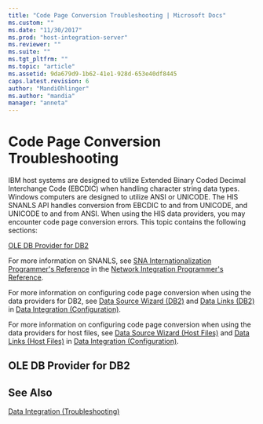 ```yaml
---
title: "Code Page Conversion Troubleshooting | Microsoft Docs"
ms.custom: ""
ms.date: "11/30/2017"
ms.prod: "host-integration-server"
ms.reviewer: ""
ms.suite: ""
ms.tgt_pltfrm: ""
ms.topic: "article"
ms.assetid: 9da679d9-1b62-41e1-928d-653e40df8445
caps.latest.revision: 6
author: "MandiOhlinger"
ms.author: "mandia"
manager: "anneta"
---
```

# Code Page Conversion Troubleshooting
IBM host systems are designed to utilize Extended Binary Coded Decimal Interchange Code (EBCDIC) when handling character string data types. Windows computers are designed to utilize ANSI or UNICODE. The HIS SNANLS API handles conversion from EBCDIC to and from UNICODE, and UNICODE to and from ANSI. When using the HIS data providers, you may encounter code page conversion errors. This topic contains the following sections:  
  
 [OLE DB Provider for DB2](../core/code-page-conversion-troubleshooting.md#oledb)  
  
 For more information on SNANLS, see [SNA Internationalization Programmer's Reference](../core/sna-internationalization-programmer-s-reference1.md) in the [Network Integration Programmer's Reference](../core/network-integration-programmer-s-reference1.md).  
  
 For more information on configuring code page conversion when using the data providers for DB2, see [Data Source Wizard (DB2)](../core/data-source-wizard-db2-1.md) and [Data Links (DB2)](../core/data-links-db2-1.md) in [Data Integration (Configuration)](../core/data-integration-configuration-1.md).  
  
 For more information on configuring code page conversion when using the data providers for host files, see [Data Source Wizard (Host Files)](../core/data-source-wizard-host-files-1.md) and [Data Links (Host Files)](../core/data-links-host-files.md) in [Data Integration (Configuration)](../core/data-integration-configuration-1.md).  
  
##  <a name="oledb"></a> OLE DB Provider for DB2  
  
## See Also  
 [Data Integration (Troubleshooting)](../core/data-integration-troubleshooting-2.md)